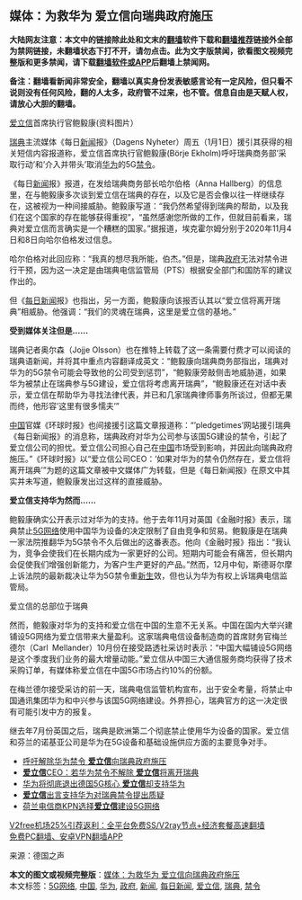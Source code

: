  <h2>媒体：为救华为 爱立信向瑞典政府施压</h2> <p class="notice"><b>大陆网友注意：本文中的链接除此处和文末的<a href="https://github.com/bannedbook/fanqiang" >翻墙</a>软件下载和<a href="https://github.com/killgcd/justmysocks/blob/master/README.md">翻墙推荐</a>链接外全部为禁网链接，未翻墙状态下打不开，请勿点击。此为文字版禁闻，欲看图文视频完整版和更多禁闻，请下载<a href="https://github.com/bannedbook/fanqiang">翻墙软件或APP</a>后翻墙上禁闻网。</p><p>备注：翻墙看新闻非常安全，翻墙以真实身份发表敏感言论有一定风险，但只看不说则没有任何风险，翻的人太多，政府管不过来，也不管。信息自由是天赋人权，请放心大胆的翻墙。</b></p>  <div class="entry"> <p id="conimg"><a href="https://www.bannedbook.org/bnews/tag/%E7%88%B1%E7%AB%8B%E4%BF%A1/" class="st_tag internal_tag" rel="tag" title="标签 爱立信 下的日志">爱立信</a>首席执行官鲍毅康(资料图片）</p> <p><a href="https://www.bannedbook.org/bnews/tag/%e7%91%9e%e5%85%b8/" class="st_tag internal_tag" rel="tag" title="标签 瑞典 下的日志">瑞典</a>主流媒体《每日<span class='wp_keywordlink_affiliate'><a href="https://www.bannedbook.org/" title="新闻">新闻</a></span>报》（Dagens Nyheter）周五（1月1日）援引其获得的相关短信内容报道称，爱立信首席执行官鲍毅康(Börje Ekholm)呼吁瑞典商务部’采取行动’和’介入并带头’取消<a href="https://www.bannedbook.org/bnews/tag/%e5%8d%8e%e4%b8%ba/" class="st_tag internal_tag" rel="tag" title="标签 华为 下的日志">华为</a>的5G<a href="https://www.bannedbook.org/bnews/tag/%E7%A6%81%E4%BB%A4/" class="st_tag internal_tag" rel="tag" title="标签 禁令 下的日志">禁令</a>。</p> <p>《每日<a href="https://www.bannedbook.org/bnews/tag/%E6%96%B0%E9%97%BB/" class="st_tag internal_tag" rel="tag" title="标签 新闻 下的日志">新闻</a>报》报道，在发给瑞典商务部长哈尔伯格（Anna Hallberg）的信息里，在与鲍毅康多次谈到爱立信在瑞典的存在，以及它是否会像以往一样继续存在，这被视为一种间接威胁。鲍毅康写道：“我仍然希望得到瑞典的帮助，以及我们在这个国家的存在能够获得重视”，“虽然感谢您所做的工作，但就目前看来，瑞典对爱立信而言确实是一个糟糕的国家。”据报道，埃克霍尔姆分别于2020年11月4日和8日向哈尔伯格发过信息。</p> <p>哈尔伯格对此回应称：“我真的想尽我所能，伯杰。”但是，瑞典<a href="https://www.bannedbook.org/bnews/tag/%e6%94%bf%e5%ba%9c/" class="st_tag internal_tag" rel="tag" title="标签 政府 下的日志">政府</a>无法对禁令进行干预，因为这一决定是由瑞典电信监管局（PTS）根据安全部门和国防军的建议作出的。</p>  <p>但《<a href="https://www.bannedbook.org/bnews/tag/%E6%AF%8F%E6%97%A5%E6%96%B0%E9%97%BB/" class="st_tag internal_tag" rel="tag" title="标签 每日新闻 下的日志">每日新闻</a>报》也指出，另一方面，鲍毅康向该报否认其以“爱立信将离开瑞典”相威胁。他强调：“我们的灵魂在瑞典，这里是爱立信的基地。”</p> <p><strong>受到媒体关注但是……</strong></p> <p>瑞典记者奥尔森（Jojje Olsson）也在推特上转载了这一条需要付费才可以阅读的瑞典语新闻，并将其中重点内容翻译成英文：“鲍毅康向瑞典商务部指出，瑞典对华为的5G禁令可能会导致他的公司受到惩罚”，“鲍毅康旁敲侧击地威胁道，如果华为被禁止在瑞典参与5G建设，爱立信将考虑离开瑞典”，“鲍毅康还在对话中表示，爱立信在帮助华为寻找法律代表，并已和几家瑞典律师事务所谈过，但都无果而终，他形容&#8217;这里有很多懦夫&#8217;”</p> <p></p>  <p><span class='wp_keywordlink_affiliate'><a href="https://www.bannedbook.org/" title="中国" target="_blank">中国</a></span>官媒《环球时报》也间接援引这篇文章报道称：“’pledgetimes’网站援引瑞典《每日新闻报》的消息称，瑞典政府对华为公司参与该国5G建设的禁令，引起了爱立信公司的担忧。爱立信公司担心自己在<a href="https://www.bannedbook.org/bnews/tag/%E4%B8%AD%E5%9B%BD/" class="st_tag internal_tag" rel="tag" title="标签 中国 下的日志">中国</a>市场受到影响，并因此向瑞典政府施压。”《环球时报》以“爱立信公司CEO：&#8217;如果对华为的禁令仍然存在，爱立信将离开瑞典&#8217;”为题的这篇文章被中文媒体广为转载，但是《每日新闻报》在原文中其实并未写道，鲍毅康发出过这样的直接威胁。</p> <p><strong>爱立信支持华为然而……</strong></p> <p>鲍毅康确实公开表示过对华为的支持。他于去年11月对英国《金融时报》表示，瑞典禁止<a href="https://www.bannedbook.org/bnews/tag/5g%e7%bd%91%e7%bb%9c/" class="st_tag internal_tag" rel="tag" title="标签 5G网络 下的日志">5G网络</a>使用中国华为设备的决定限制了自由竞争和贸易。鲍毅康是在瑞典一家法院推翻华为5G禁令不久后做出的这番表态。他向《金融时报》指出：“我认为，竞争会使我们在长期内成为一家更好的公司。短期内可能会有痛苦，但长期内会促使我们增强创新能力，为客户生产更好的产品。”然而，12月中旬，斯德哥尔摩上诉法院的最新裁决让华为5G禁令重<span class='wp_keywordlink'><a href="https://www.bannedbook.org/forum2/topic1642.html" title="正见网《新生》" target="_blank">新生</a></span>效，但也认为华为有权上诉瑞典电信监管局。</p> <p>爱立信的总部位于瑞典</p>  <p>然而，鲍毅康对华为的支持和爱立信在中国的生意不无关系。中国在国内大举兴建铺设5G网络为爱立信带来大量盈利。这家瑞典电信设备制造商的首席财务官梅兰德尔（Carl Mellander）10月份在接受路透社采访时表示：“中国大幅铺设5G网络是这个季度我们业务的最大增量动能。”爱立信从中国三大通信服务商均获得了技术采购订单，有媒体称爱立信在中国5G市场占约10%的份额。</p> <p>在梅兰德尔接受采访的前一天，瑞典电信监管机构宣布，出于安全考量，将禁止中国通讯集团华为和中兴参与该国5G网络建设。外界担心，瑞典官方的这一决定很有可能引发中方的报复。</p> <p>继去年7月份英国之后，瑞典是欧洲第二个彻底禁止使用华为设备的国家。爱立信和芬兰的诺基亚公司是华为在5G设备和基础设施供应方面的主要竞争对手。</p> <ul class='op-related-articles' title='相关阅读'> <li><a href='https://www.bannedbook.org/bnews/headline/20210103/1459900.html' target='_blank'>呼吁解除华为禁令 <b>爱立信</b>向瑞典政府施压</a></li> <li><a href='https://www.bannedbook.org/bnews/baitai/20210102/1459788.html' target='_blank'><b>爱立信</b>CEO：若华为禁令不解除 <b>爱立信</b>将离开瑞典</a></li> <li><a href='https://www.bannedbook.org/bnews/headline/20201116/1431682.html' target='_blank'>华为将彻底退出德国5G核心 <b>爱立信</b>却支持华为</a></li> <li><a href='https://www.bannedbook.org/bnews/headline/20201115/1431458.html' target='_blank'><b>爱立信</b>出言支持华为对瑞典禁令提出质疑</a></li> <li><a href='https://www.bannedbook.org/bnews/headline/20201016/1414602.html' target='_blank'>荷兰电信商KPN选择<b>爱立信</b>建设5G网络</a></li> </ul> <p class="texttj"> <a href="https://github.com/bannedbook/fanqiang/wiki/V2ray%E6%9C%BA%E5%9C%BA" target="_blank">V2free机场25%引荐返利：全平台免费SS/V2ray节点+经济套餐高速翻墙</a><br/> <a href="https://github.com/bannedbook/fanqiang/wiki/%E7%A6%81%E9%97%BB%E7%BD%91%E5%AE%89%E5%8D%93%E7%BF%BB%E5%A2%99%E6%96%B0%E9%97%BBAPP" target="_blank">免费PC翻墙、安卓VPN翻墙APP</a></p><p> 来源：德国之声 </p> <a name='sharetosocial'></a>       <div><b>本文的图文或视频完整版</b>：<a href='https://www.bannedbook.org/bnews/cbnews/20210103/1460038.html'>媒体：为救华为 爱立信向瑞典政府施压</a></div>  </div><!--END ENTRY--> <div class="postfooter"> <div>本文标签：<a href="https://www.bannedbook.org/bnews/tag/5g%e7%bd%91%e7%bb%9c/" rel="tag">5G网络</a>, <a href="https://www.bannedbook.org/bnews/tag/%E4%B8%AD%E5%9B%BD/" rel="tag">中国</a>, <a href="https://www.bannedbook.org/bnews/tag/%e5%8d%8e%e4%b8%ba/" rel="tag">华为</a>, <a href="https://www.bannedbook.org/bnews/tag/%e6%94%bf%e5%ba%9c/" rel="tag">政府</a>, <a href="https://www.bannedbook.org/bnews/tag/%E6%96%B0%E9%97%BB/" rel="tag">新闻</a>, <a href="https://www.bannedbook.org/bnews/tag/%E6%AF%8F%E6%97%A5%E6%96%B0%E9%97%BB/" rel="tag">每日新闻</a>, <a href="https://www.bannedbook.org/bnews/tag/%E7%88%B1%E7%AB%8B%E4%BF%A1/" rel="tag">爱立信</a>, <a href="https://www.bannedbook.org/bnews/tag/%e7%91%9e%e5%85%b8/" rel="tag">瑞典</a>, <a href="https://www.bannedbook.org/bnews/tag/%E7%A6%81%E4%BB%A4/" rel="tag">禁令</a></div>  </div><!--END POSTFOOTER--> 